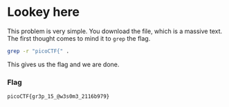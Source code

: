 # Lookey here
This problem is very simple. You download the file, which is a massive text. The first thought comes to mind it to `grep` the flag.
```bash
grep -r "picoCTF{" .
```
This gives us the flag and we are done.
### Flag
```
picoCTF{gr3p_15_@w3s0m3_2116b979}
```